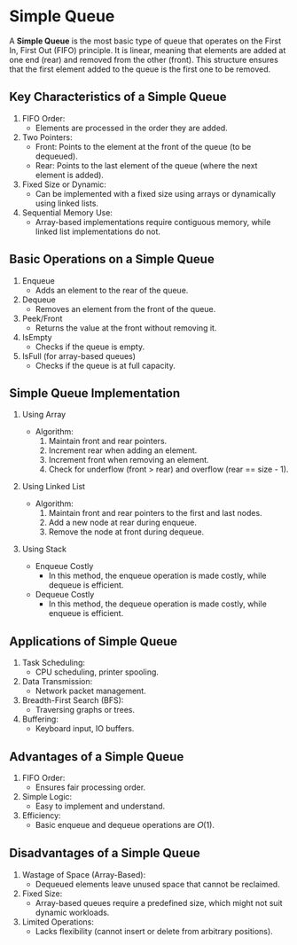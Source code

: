 # Simple Queue
A **Simple Queue** is the most basic type of queue that operates on the First In, First Out (FIFO) principle. It is linear, meaning that elements are added at one end (rear) and removed from the other (front). This structure ensures that the first element added to the queue is the first one to be removed.

## Key Characteristics of a Simple Queue
1. FIFO Order:
    - Elements are processed in the order they are added.
1. Two Pointers:
    - Front: Points to the element at the front of the queue (to be dequeued).
    - Rear: Points to the last element of the queue (where the next element is added).
1. Fixed Size or Dynamic:
    - Can be implemented with a fixed size using arrays or dynamically using linked lists.
1. Sequential Memory Use:
    - Array-based implementations require contiguous memory, while linked list implementations do not.

## Basic Operations on a Simple Queue
1. Enqueue
    - Adds an element to the rear of the queue.
1. Dequeue
    - Removes an element from the front of the queue.
1. Peek/Front
    - Returns the value at the front without removing it.
1. IsEmpty
    - Checks if the queue is empty.
1. IsFull (for array-based queues)
    - Checks if the queue is at full capacity.

## Simple Queue Implementation
1. Using Array
    - Algorithm:
        1. Maintain front and rear pointers.
        1. Increment rear when adding an element.
        1. Increment front when removing an element.
        1. Check for underflow (front > rear) and overflow (rear == size - 1).
1. Using Linked List
    - Algorithm:
        1. Maintain front and rear pointers to the first and last nodes.
        1. Add a new node at rear during enqueue.
        1. Remove the node at front during dequeue.

1. Using Stack
    - Enqueue Costly
        - In this method, the enqueue operation is made costly, while dequeue is efficient.
    - Dequeue Costly
        - In this method, the dequeue operation is made costly, while enqueue is efficient.

## Applications of Simple Queue
1. Task Scheduling:
    - CPU scheduling, printer spooling.
1. Data Transmission:
    - Network packet management.
1. Breadth-First Search (BFS):
    - Traversing graphs or trees.
1. Buffering:
    - Keyboard input, IO buffers.

## Advantages of a Simple Queue
1. FIFO Order:
    - Ensures fair processing order.
1. Simple Logic:
    - Easy to implement and understand.
1. Efficiency:
    - Basic enqueue and dequeue operations are 𝑂(1).

## Disadvantages of a Simple Queue
1. Wastage of Space (Array-Based):
    - Dequeued elements leave unused space that cannot be reclaimed.
1. Fixed Size:
    - Array-based queues require a predefined size, which might not suit dynamic workloads.
1. Limited Operations:
    - Lacks flexibility (cannot insert or delete from arbitrary positions).